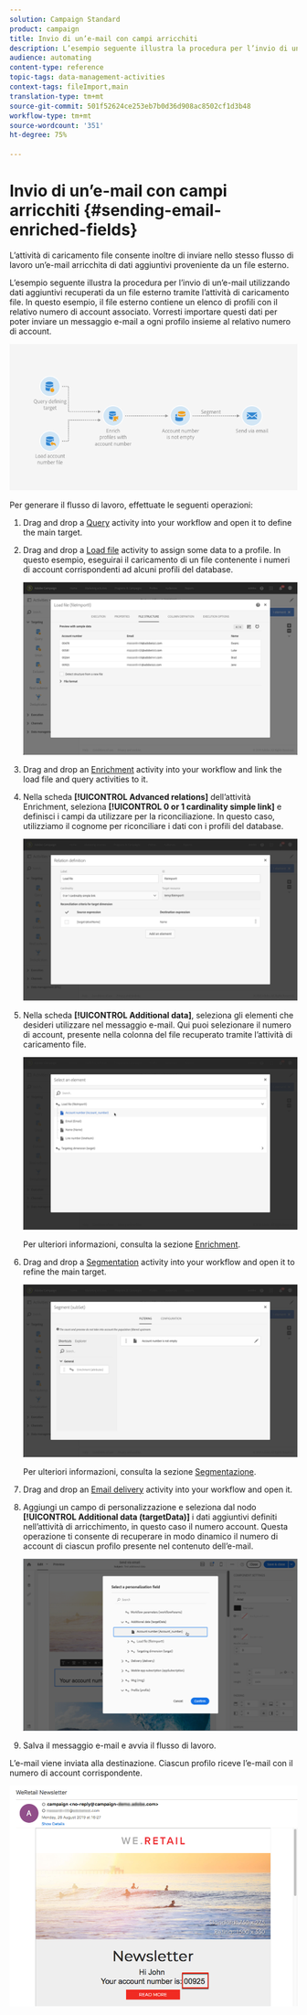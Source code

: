 ```yaml
---
solution: Campaign Standard
product: campaign
title: Invio di un’e-mail con campi arricchiti
description: L’esempio seguente illustra la procedura per l’invio di un’e-mail utilizzando dati aggiuntivi recuperati da un file esterno tramite l’attività di caricamento file.
audience: automating
content-type: reference
topic-tags: data-management-activities
context-tags: fileImport,main
translation-type: tm+mt
source-git-commit: 501f52624ce253eb7b0d36d908ac8502cf1d3b48
workflow-type: tm+mt
source-wordcount: '351'
ht-degree: 75%

---
```



# Invio di un’e-mail con campi arricchiti {#sending-email-enriched-fields}

<!--A new example showing how to send an email containing additional data retrieved from a load file activity has been added. [Read more](example-2-email-with-enriched-fields)-->

L’attività di caricamento file consente inoltre di inviare nello stesso flusso di lavoro un’e-mail arricchita di dati aggiuntivi proveniente da un file esterno.

L’esempio seguente illustra la procedura per l’invio di un’e-mail utilizzando dati aggiuntivi recuperati da un file esterno tramite l’attività di caricamento file. In questo esempio, il file esterno contiene un elenco di profili con il relativo numero di account associato. Vorresti importare questi dati per poter inviare un messaggio e-mail a ogni profilo insieme al relativo numero di account.

![](assets/load_file_workflow_ex2.png)

Per generare il flusso di lavoro, effettuate le seguenti operazioni:

1. Drag and drop a [Query](../../automating/using/query.md) activity into your workflow and open it to define the main target.

   <!--The Query activity is presented in the [Query](../../automating/using/query.md) section.-->

1. Drag and drop a [Load file](../../automating/using/load-file.md) activity to assign some data to a profile. In questo esempio, eseguirai il caricamento di un file contenente i numeri di account corrispondenti ad alcuni profili del database.

   ![](assets/load_file_activity.png)

1. Drag and drop an [Enrichment](../../automating/using/enrichment.md) activity into your workflow and link the load file and query activities to it.

1. Nella scheda **[!UICONTROL Advanced relations]** dell’attività Enrichment, seleziona **[!UICONTROL 0 or 1 cardinality simple link]** e definisci i campi da utilizzare per la riconciliazione. In questo caso, utilizziamo il cognome per riconciliare i dati con i profili del database.

   ![](assets/load_file_enrichment_relation.png)

1. Nella scheda **[!UICONTROL Additional data]**, seleziona gli elementi che desideri utilizzare nel messaggio e-mail. Qui puoi selezionare il numero di account, presente nella colonna del file recuperato tramite l’attività di caricamento file.

   ![](assets/load_file_enrichment_select_element.png)

   <!--![](assets/load_file_enrichment_additional_data.png)-->

   Per ulteriori informazioni, consulta la sezione [Enrichment](../../automating/using/enrichment.md).

1. Drag and drop a [Segmentation](../../automating/using/segmentation.md) activity into your workflow and open it to refine the main target.

   ![](assets/load_file_segmentation.png)

   Per ulteriori informazioni, consulta la sezione [Segmentazione](../../automating/using/segmentation.md).

1. Drag and drop an [Email delivery](../../automating/using/email-delivery.md) activity into your workflow and open it.

   <!--The Email delivery activity is presented in the [Email delivery](../../automating/using/email-delivery.md) section.-->

1. Aggiungi un campo di personalizzazione e seleziona dal nodo **[!UICONTROL Additional data (targetData)]** i dati aggiuntivi definiti nell’attività di arricchimento, in questo caso il numero account. Questa operazione ti consente di recuperare in modo dinamico il numero di account di ciascun profilo presente nel contenuto dell’e-mail.

   ![](assets/load_file_perso_field.png)

1. Salva il messaggio e-mail e avvia il flusso di lavoro.

L’e-mail viene inviata alla destinazione. Ciascun profilo riceve l’e-mail con il numero di account corrispondente.

![](assets/load_file_email.png)

